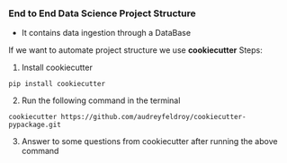 ### End to End Data Science Project Structure

- It contains data ingestion through a DataBase

If we want to automate project structure we use **cookiecutter**
Steps:
1. Install cookiecutter
```
pip install cookiecutter
```

2. Run the following command in the terminal
```
cookiecutter https://github.com/audreyfeldroy/cookiecutter-pypackage.git
```

3. Answer to some questions from cookiecutter after running the above command

